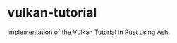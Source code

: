 # vulkan-tutorial
Implementation of the [Vulkan Tutorial](https://vulkan-tutorial.com/Introduction) in Rust using Ash.
